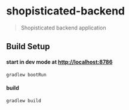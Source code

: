 # shopisticated-backend

> Shopisticated backend application

## Build Setup

#### start in dev mode at [http://localhost:8786]()
`gradlew bootRun`

#### build
`gradlew build`
